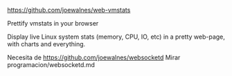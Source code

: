 https://github.com/joewalnes/web-vmstats

Prettify vmstats in your browser

Display live Linux system stats (memory, CPU, IO, etc) in a pretty web-page, with charts and everything.

Necesita de https://github.com/joewalnes/websocketd
Mirar programacion/websocketd.md
